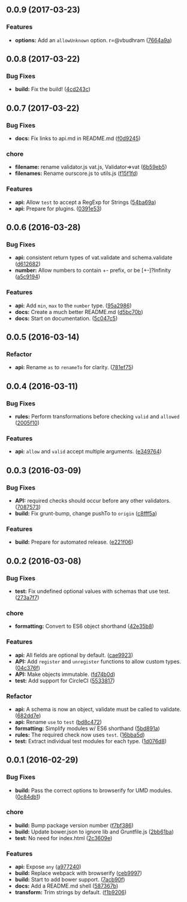 <a name="0.0.9"></a>
## 0.0.9 (2017-03-23)


### Features

* **options:** Add an `allowUnknown` option. r=@vbudhram ([7664a9a](https://github.com/shane-tomlinson/vat/commit/7664a9a))



<a name="0.0.8"></a>
## 0.0.8 (2017-03-22)


### Bug Fixes

* **build:** Fix the build! ([4cd243c](https://github.com/shane-tomlinson/vat/commit/4cd243c))



<a name="0.0.7"></a>
## 0.0.7 (2017-03-22)


### Bug Fixes

* **docs:** Fix links to api.md in README.md ([f0d9245](https://github.com/shane-tomlinson/vat/commit/f0d9245))

### chore

* **filename:** rename validator.js vat.js, Validator=>vat ([6b59eb5](https://github.com/shane-tomlinson/vat/commit/6b59eb5))
* **filenames:** Rename ourscore.js to utils.js ([f15f1fd](https://github.com/shane-tomlinson/vat/commit/f15f1fd))

### Features

* **api:** Allow `test` to accept a RegExp for Strings ([54ba69a](https://github.com/shane-tomlinson/vat/commit/54ba69a))
* **api:** Prepare for plugins. ([0391e53](https://github.com/shane-tomlinson/vat/commit/0391e53))



<a name="0.0.6"></a>
## 0.0.6 (2016-03-28)


### Bug Fixes

* **api:** consistent return types of vat.validate and schema.validate ([d612682](https://github.com/shane-tomlinson/vat/commit/d612682))
* **number:** Allow numbers to contain +- prefix, or be [+-]?Infinity ([a5c9194](https://github.com/shane-tomlinson/vat/commit/a5c9194))

### Features

* **api:** Add `min`, `max` to the `number` type. ([95a2986](https://github.com/shane-tomlinson/vat/commit/95a2986))
* **docs:** Create a much better README.md ([d5bc70b](https://github.com/shane-tomlinson/vat/commit/d5bc70b))
* **docs:** Start on documentation. ([5c047c5](https://github.com/shane-tomlinson/vat/commit/5c047c5))



<a name="0.0.5"></a>
## 0.0.5 (2016-03-14)


### Refactor

* **api:** Rename `as` to `renameTo` for clarity. ([781ef75](https://github.com/shane-tomlinson/vat/commit/781ef75))



<a name="0.0.4"></a>
## 0.0.4 (2016-03-11)


### Bug Fixes

* **rules:** Perform transformations before checking `valid` and `allowed` ([2005f10](https://github.com/shane-tomlinson/vat/commit/2005f10))

### Features

* **api:** `allow` and `valid` accept multiple arguments. ([e349764](https://github.com/shane-tomlinson/vat/commit/e349764))



<a name="0.0.3"></a>
## 0.0.3 (2016-03-09)


### Bug Fixes

* **API:** required checks should occur before any other validators. ([7087573](https://github.com/shane-tomlinson/vat/commit/7087573))
* **build:** Fix grunt-bump, change pushTo to `origin` ([c8fff5a](https://github.com/shane-tomlinson/vat/commit/c8fff5a))

### Features

* **build:** Prepare for automated release. ([e221f06](https://github.com/shane-tomlinson/vat/commit/e221f06))



<a name="0.0.2"></a>

## 0.0.2 (2016-03-08)


### Bug Fixes

* **test:** Fix undefined optional values with schemas that use test. ([273a7f7](https://github.com/shane-tomlinson/vat/commit/273a7f7))

### chore

* **formatting:** Convert to ES6 object shorthand ([42e35b8](https://github.com/shane-tomlinson/vat/commit/42e35b8))

### Features

* **api:** All fields are optional by default. ([cae9923](https://github.com/shane-tomlinson/vat/commit/cae9923))
* **API:** Add `register` and `unregister` functions to allow custom types. ([04c376f](https://github.com/shane-tomlinson/vat/commit/04c376f))
* **API:** Make objects immutable. ([fd74b0d](https://github.com/shane-tomlinson/vat/commit/fd74b0d))
* **test:** Add support for CircleCI ([5533817](https://github.com/shane-tomlinson/vat/commit/5533817))

### Refactor

* **api:** A schema is now an object, validate must be called to validate. ([682dd7e](https://github.com/shane-tomlinson/vat/commit/682dd7e))
* **api:** Rename `use` to `test` ([bd8c472](https://github.com/shane-tomlinson/vat/commit/bd8c472))
* **formatting:** Simplify modules w/ ES6 shorthand ([5bd891a](https://github.com/shane-tomlinson/vat/commit/5bd891a))
* **rules:** The required check now uses `test`. ([16bba5d](https://github.com/shane-tomlinson/vat/commit/16bba5d))
* **test:** Extract individual test modules for each type. ([1d076d8](https://github.com/shane-tomlinson/vat/commit/1d076d8))



<a name="0.0.1"></a>
## 0.0.1 (2016-02-29)


### Bug Fixes

* **build:** Pass the correct options to browserify for UMD modules. ([0c84db1](https://github.com/shane-tomlinson/vat/commit/0c84db1))

### chore

* **build:** Bump package version number ([f7bf386](https://github.com/shane-tomlinson/vat/commit/f7bf386))
* **build:** Update bower.json to ignore lib and Gruntfile.js ([2bb61ba](https://github.com/shane-tomlinson/vat/commit/2bb61ba))
* **test:** No need for index.html ([2c3609e](https://github.com/shane-tomlinson/vat/commit/2c3609e))

### Features

* **api:** Expose `any` ([a977240](https://github.com/shane-tomlinson/vat/commit/a977240))
* **build:** Replace webpack with browserify ([ceb9997](https://github.com/shane-tomlinson/vat/commit/ceb9997))
* **build:** Start to add bower support. ([7acb90f](https://github.com/shane-tomlinson/vat/commit/7acb90f))
* **docs:** Add a README.md shell ([587367b](https://github.com/shane-tomlinson/vat/commit/587367b))
* **transform:** Trim strings by default. ([f1b9206](https://github.com/shane-tomlinson/vat/commit/f1b9206))



